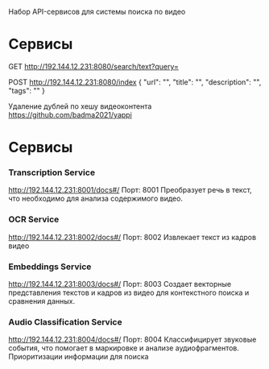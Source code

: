 Набор API-сервисов для системы поиска по видео

# Сервисы

GET http://192.144.12.231:8080/search/text?query=

POST http://192.144.12.231:8080/index
{
  "url": "",
  "title": "",
  "description": "",
  "tags": ""
}


Удаление дублей по хешу видеоконтента
https://github.com/badma2021/yappi

# Сервисы
### Transcription Service
http://192.144.12.231:8001/docs#/
Порт: 8001
Преобразует речь в текст, что необходимо для анализа содержимого видео.

### OCR Service
http://192.144.12.231:8002/docs#/
Порт: 8002
Извлекает текст из кадров видео

### Embeddings Service
http://192.144.12.231:8003/docs#/
Порт: 8003
Создает векторные представления текстов и кадров из видео для контекстного поиска и сравнения данных.

### Audio Classification Service
http://192.144.12.231:8004/docs#/
Порт: 8004
Классифицирует звуковые события, что помогает в маркировке и анализе аудиофрагментов.
Приоритизации информации для поиска
